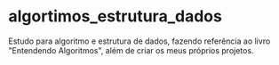 # algortimos_estrutura_dados
Estudo para algoritmo e estrutura de dados, fazendo referência ao livro "Entendendo Algoritmos", além de criar os meus próprios projetos.
